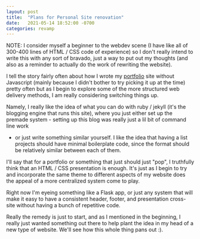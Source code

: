 ```yaml
---
layout: post
title:  "Plans for Personal Site renovation"
date:   2021-05-14 18:52:00 -0700
categories: revamp
---
```

NOTE: I consider myself a beginner to the webdev scene (I have like all of 300-400
lines of HTML / CSS code of experience) so I don't really intend to write this
with any sort of bravado, just a way to put out my thoughts (and also as
a reminder to actually do the work of rewriting the website).

I tell the story fairly often about how I wrote my [portfolio](https://arefmalek.github.io/portfolio/) site without
Javascript (mainly because I didn't bother to try picking it up at the time)
pretty often but as I begin to explore some of the more structured web delivery
methods, I am really considering switching things up. 

Namely, I really like the idea of what you can do with ruby / jekyll (it's the
blogging engine that runs this site), where you just either set up the
premade system - setting up this blog was really just a lil bit of command line work
- or just write something similar yourself. I like the idea that having a list
projects should have minimal boilerplate code, since the format should be
relatively similar between each of them. 

I'll say that for a portfolio or something that just should just "pop",
I truthfully think that an HTML / CSS presentation is enough. It's just as
I begin to try and incorporate the same theme to different aspects of my
website does the appeal of a more centralized system come to play.

Right now I'm eyeing something like a Flask app, or just any system that will
make it easy to have a consistent header, footer, and presentation cross-site
without having a bunch of repetitive code.

Really the remedy is just to start, and as I mentioned in the beginning,
I really just wanted something out there to help plant the idea in my head of
a new type of website. We'll see how this whole thing pans out :). 

